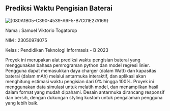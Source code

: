 ## Prediksi Waktu Pengisian Baterai

![{080A1B05-C390-4539-A6F5-B7C01E27A169}](https://github.com/user-attachments/assets/99477674-fcbd-46ac-8001-daaa6246a2fb)


Nama  : Samuel Viktorio Togatorop

NIM   : 23050974075

Kelas : Pendidikan Teknologi Informasis - B 2023

Proyek ini merupakan alat prediksi waktu pengisian baterai yang menggunakan bahasa pemrograman python dan model regresi linier. Pengguna dapat memasukkan daya charger (dalam Watt) dan kapasitas baterai (dalam mAh) melalui antarmuka interaktif, dan aplikasi akan menghitung estimasi waktu pengisian dari 0% hingga 100%. Proyek ini menggunakan data simulasi untuk melatih model, dan menampilkan hasil dalam format yang mudah dipahami. Desain antarmuka dirancang responsif dan bersih, dengan dukungan styling kustom untuk pengalaman pengguna yang lebih baik.

